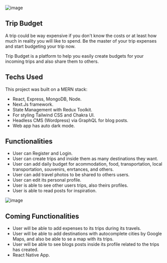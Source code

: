 ![image](https://user-images.githubusercontent.com/56098988/192351305-26bfa229-1935-4184-a7e2-9880ae5169ad.png)


## Trip Budget

A trip could be way expensive if you don't know the costs or at least how much in reality you will like to spend. Be the master of your trip expenses and start budgeting your trip now.

Trip Budget is a platform to help you easily create budgets for your incoming trips and also share them to others.  

## Techs Used

This project was built on a MERN stack:

- React, Express, MongoDB, Node.
- Next.Js framework.
- State Management with Redux Toolkit.
- For styling Tailwind CSS and Chakra UI.
- Headless CMS (Wordpress) via GraphQL for blog posts.
- Web app has auto dark mode.

## Functionalities

- User can Register and Login.
- User can create trips and inside them as many destinations they want.
- User can add daily budget for acommodation, food, transportation, local transportation, souvenirs, enrtances, and others.
- User can add travel photos to be shared to others users.
- User can edit its personal profile.
- User is able to see other users trips, also theirs profiles.
- User is able to read posts for inspiration.

![image](https://user-images.githubusercontent.com/56098988/192351451-229ad10b-9610-4d65-93aa-e26ef6c487d6.png)


## Coming Functionalities

- User will be able to add expenses to its trips during its travels.
- User will be able to add destinations with autocomplete cities by Google Maps, and also be able to se a map with its trips.
- User will be able to see blogs posts inside its profile related to the trips has created.
- React Native App.
